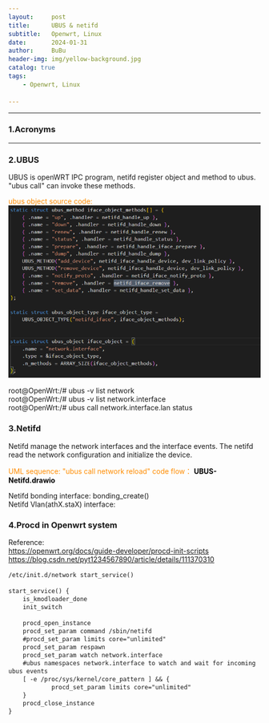 ```yaml
---
layout:     post
title:      UBUS & netifd        
subtitle:   Openwrt, Linux      
date:       2024-01-31
author:     BuBu
header-img: img/yellow-background.jpg
catalog: true
tags:
    - Openwrt, Linux   
  
---
```


----------
### 1.Acronyms



----------

### 2.UBUS    

UBUS is openWRT IPC program, netifd register object and method to ubus. "ubus call" can invoke these methods. 

<font color="#FF8C00">ubus object source code:  </font> 
<img src="/img/post/2024-01-31-ubus-object.png"/>

root@OpenWrt:/# ubus -v  list network  
root@OpenWrt:/# ubus -v  list network.interface  
root@OpenWrt:/# ubus call network.interface.lan status  

### 3.Netifd 

Netifd manage the network interfaces and the interface events. The netifd read the network configuration and initialize the device.  

<font color="#FF8C00">UML sequence: "ubus call network reload" code flow： </font>  <font color="#00000">**UBUS-Netifd.drawio**   </font> 

Netifd bonding interface: bonding_create()  
Netifd Vlan(athX.staX) interface: 


### 4.Procd in Openwrt system  

Reference:   
https://openwrt.org/docs/guide-developer/procd-init-scripts 
https://blog.csdn.net/pyt1234567890/article/details/111370310  
 

	/etc/init.d/network start_service()

	start_service() {
        is_kmodloader_done
        init_switch

        procd_open_instance
        procd_set_param command /sbin/netifd
        #procd_set_param limits core="unlimited"
        procd_set_param respawn
        procd_set_param watch network.interface
		#ubus namespaces network.interface to watch and wait for incoming ubus events
        [ -e /proc/sys/kernel/core_pattern ] && {
                procd_set_param limits core="unlimited"
        }
        procd_close_instance
	}


